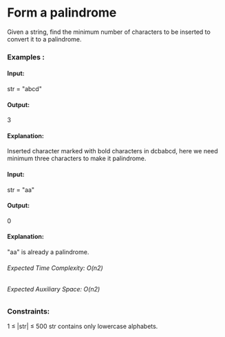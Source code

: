 # Form a palindrome
Given a string, find the minimum number of characters to be inserted to convert it to a palindrome.

### Examples :
#### Input:
str = "abcd"
#### Output: 
3
#### Explanation:
Inserted character marked with bold characters in dcbabcd, here we need minimum three characters to make it palindrome.

#### Input: 
str = "aa"
#### Output:
0
#### Explanation:
"aa" is already a palindrome.

###### Expected Time Complexity: O(n2)
###### Expected Auxiliary Space: O(n2)

### Constraints:
1 ≤ |str| ≤ 500
str contains only lowercase alphabets.


